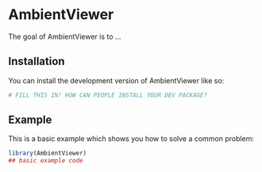 
# AmbientViewer

<!-- badges: start -->
<!-- badges: end -->

The goal of AmbientViewer is to ...

## Installation

You can install the development version of AmbientViewer like so:

``` r
# FILL THIS IN! HOW CAN PEOPLE INSTALL YOUR DEV PACKAGE?
```

## Example

This is a basic example which shows you how to solve a common problem:

``` r
library(AmbientViewer)
## basic example code
```

